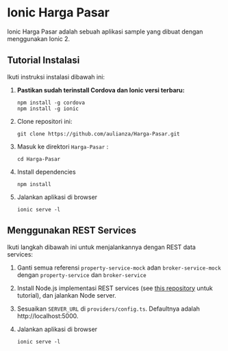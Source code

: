 # Ionic Harga Pasar

Ionic Harga Pasar adalah sebuah aplikasi sample yang dibuat dengan menggunakan Ionic 2. 

## Tutorial Instalasi

Ikuti instruksi instalasi dibawah ini:

1. **Pastikan sudah terinstall Cordova dan Ionic versi terbaru:**
    ```
    npm install -g cordova
    npm install -g ionic
    ```

1. Clone repositori ini:
    ```
    git clone https://github.com/aulianza/Harga-Pasar.git
    ```

1. Masuk ke direktori `Harga-Pasar` :
    ```
    cd Harga-Pasar
    ```

1. Install dependencies
    ```
    npm install
    ```
  
1. Jalankan aplikasi di browser
    ```
    ionic serve -l
    ```

## Menggunakan REST Services

Ikuti langkah dibawah ini untuk menjalankannya dengan REST data services:

1. Ganti semua referensi `property-service-mock` adan `broker-service-mock` dengan `property-service` dan `broker-service`
 
1. Install Node.js implementasi REST services (see [this repository](https://github.com/aulianza/Harga-Pasar) untuk tutorial), dan jalankan Node server.
 
1. Sesuaikan `SERVER_URL` di `providers/config.ts`. Defaultnya adalah http://localhost:5000.

1. Jalankan aplikasi di browser
    ```
    ionic serve -l
    ```
